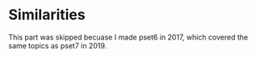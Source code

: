 # Similarities

This part was skipped becuase I made pset6 in 2017, which covered the same topics as pset7 in 2019.
